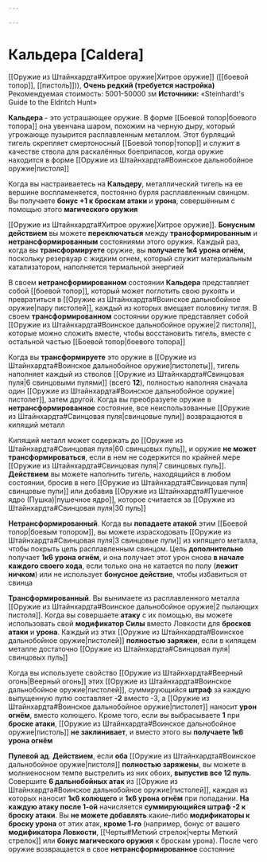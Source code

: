 ```yaml
---

---
```

# Кальдера [Caldera]

[[Оружие из Штайнхардта#Хитрое оружие|Хитрое оружие]] ([[боевой топор]], [[пистоль]])), **Очень редкий (требуется настройка)**
Рекомендуемая стоимость: 5001-50000 зм
**Источники:** «Steinhardt's Guide to the Eldritch Hunt»

**Кальдера** - это устрашающее оружие. В форме [[Боевой топор|боевого топора]] она увенчана шаром, похожим на черную дыру, который угрожающе пузырится расплавленным металлом. Этот бурлящий тигель скрепляет смертоносный [[Боевой топор|топор]] и служит в качестве ствола для раскалённых боеприпасов, когда оружие находится в форме [[Оружие из Штайнхардта#Воинское дальнобойное оружие|пистоля]]

Когда вы настраиваетесь на **Кальдеру**, металлический тигель на ее вершине воспламеняется, постоянно бурля расплавленным свинцом. Вы получаете **бонус +1 к броскам атаки** и **урона**, совершённым с помощью этого **магического оружия**

[[Оружие из Штайнхардта#Хитрое оружие|Хитрое оружие]]. **Бонусным действием** вы можете **переключаться** между **трансформированным** и **нетрансформированным** состояниями этого оружия. Каждый раз, когда вы **трансформируете** оружие, вы **получаете 1к4 урона огнём**, поскольку резервуар с жидким огнем, который служит материальным катализатором, наполняется термальной энергией  

В своем **нетрансформированном** состоянии **Кальдера** представляет собой [[боевой топор]], который может поглотить свою рукоять и превратиться в [[Оружие из Штайнхардта#Воинское дальнобойное оружие|пару пистолей]], каждый из которых вмещает половину тигля. В своем **трансформированном** состоянии оружие представляет собой [[Оружие из Штайнхардта#Воинское дальнобойное оружие|2 пистоля]], которые можно сложить вместе, чтобы восстановить тигель, вместе с остальной частью [[Боевой топор|боевого топора]]

Когда вы **трансформируете** это оружие в [[Оружие из Штайнхардта#Воинское дальнобойное оружие|пистолеты]], тигель наполняет каждый из стволов [[Оружие из Штайнхардта#Свинцовая пуля|6 свинцовыми пулями]] (всего **12**), полностью наполняя сначала один [[Оружие из Штайнхардта#Воинское дальнобойное оружие|пистолет]], затем другой. Когда вы преобразуете оружие в **нетрансформированное** состояние, все неиспользованные [[Оружие из Штайнхардта#Свинцовая пуля|свинцовые пули]] возвращаются в кипящий металл

Кипящий металл может содержать до [[Оружие из Штайнхардта#Свинцовая пуля|60 свинцовых пуль]], и оружие **не может трансформироваться**, если в нем не содержится по крайней мере [[Оружие из Штайнхардта#Свинцовая пуля|7 свинцовых пуль]]. **Действием** вы можете наполнить тигель, находящийся в любом состоянии, бросив в него [[Оружие из Штайнхардта#Свинцовая пуля|свинцовые пули]] или добавив [[Оружие из Штайнхардта#Пушечное ядро (Пушка)|пушечное ядро]], которое считается за [[Оружие из Штайнхардта#Свинцовая пуля|30 пуль]]

**Нетрансформированный**. Когда вы **попадаете атакой** этим [[Боевой топор|боевым топором]], вы можете израсходовать [[Оружие из Штайнхардта#Свинцовая пуля|3 свинцовые пули]] из кипящего металла, чтобы покрыть цель расплавленным свинцом. Цель **дополнительно** получает **1к6 урона огнём**, и она получает этот урон снова **в начале каждого своего хода**, если только она не катается по полу (**лежит ничком**) или не использует **бонусное действие**, чтобы избавиться от свинца

**Трансформированный**. Вы вынимаете из расплавленного металла [[Оружие из Штайнхардта#Воинское дальнобойное оружие|2 пылающих пистоля]]. Когда вы совершаете **атаку** с их помощью, вы можете использовать свой **модификатор Силы** вместо Ловкости для **бросков атаки** и **урона**. Каждый из этих [[Оружие из Штайнхардта#Воинское дальнобойное оружие|пистолей]] **полностью заряжен**, если в кипящем металле достаточно [[Оружие из Штайнхардта#Свинцовая пуля|свинцовых пуль]]

Когда вы используете свойство [[Оружие из Штайнхардта#Веерный огонь|Веерный огонь]] этих [[Оружие из Штайнхардта#Воинское дальнобойное оружие|пистолей]], суммирующийся **штраф** за каждую выпущенную пулю составляет **-2** вместо -3, а [[Оружие из Штайнхардта#Воинское дальнобойное оружие|пистолет]] наносит **урон огнём**, вместо колющего. Кроме того, если вы выбрасываете **1** при **броске атаки**, [[Оружие из Штайнхардта#Воинское дальнобойное оружие|пистоль]] **не заклинивает**, и вместо этого вы **получаете 1к6 урона огнём**

**Пулевой ад**. **Действием**, если **оба** [[Оружие из Штайнхардта#Воинское дальнобойное оружие|пистоля]] **полностью заряжены**, вы можете в молниеносном темпе выстрелить из них обоих, **выпустив все 12 пуль**. Совершите **6 дальнобойных атак** из [[Оружие из Штайнхардта#Воинское дальнобойное оружие|пистолей]], каждая из которых наносит **1к6 колющего** и **1к6 урона огнём** при попадании. **На каждую атаку после 1-ой** начисляется **суммирующийся штраф -2 к броску атаки**. Вы **не можете добавлять** какие-либо **модификаторы к броску урона** от этих атак, **кроме 1-го** (например, бонус от вашего **модификатора Ловкости**, [[Черты#Меткий стрелок|черты Меткий стрелок]] или **бонус магического оружия** к броскам урона). После чего оружие возвращается в свое **нетрансформированное** состояние